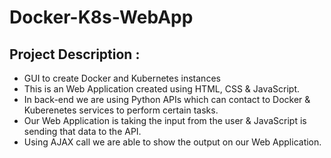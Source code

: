 # Docker-K8s-WebApp
## Project Description :
- GUI to create Docker and Kubernetes instances
- This is an Web Application created using HTML, CSS & JavaScript.
- In back-end we are using Python APIs which can contact to Docker & Kuberenetes services to perform certain tasks.
- Our Web Application is taking the input from the user & JavaScript is sending that data to the API.
- Using AJAX call we are able to show the output on our Web Application.
